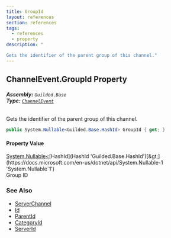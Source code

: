 ```yaml
---
title: GroupId
layout: references
section: references
tags:
  - references
  - property
description: "

Gets the identifier of the parent group of this channel."
---
```


## ChannelEvent.GroupId Property
###### **Assembly:** `Guilded.Base`<br/>**Type:** [`ChannelEvent`](ChannelEvent 'Guilded.Base.Events.ChannelEvent')

Gets the identifier of the parent group of this channel.

```csharp
public System.Nullable<Guilded.Base.HashId> GroupId { get; }
```

#### Property Value
[System.Nullable&lt;](https://docs.microsoft.com/en-us/dotnet/api/System.Nullable-1 'System.Nullable`1')[HashId](HashId 'Guilded.Base.HashId')[&gt;](https://docs.microsoft.com/en-us/dotnet/api/System.Nullable-1 'System.Nullable`1')  
Group ID

### See Also
- [ServerChannel](ServerChannel 'Guilded.Base.Servers.ServerChannel')
- [Id](ServerChannel.Id 'Guilded.Base.Servers.ServerChannel.Id')
- [ParentId](ServerChannel.ParentId 'Guilded.Base.Servers.ServerChannel.ParentId')
- [CategoryId](ServerChannel.CategoryId 'Guilded.Base.Servers.ServerChannel.CategoryId')
- [ServerId](ServerChannel.ServerId 'Guilded.Base.Servers.ServerChannel.ServerId')